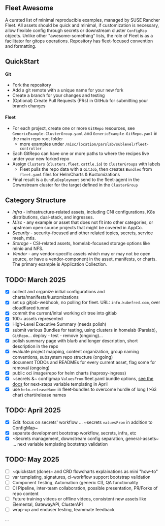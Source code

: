 ## Fleet Awesome

A curated list of minimal reproducible examples, managed by SUSE Rancher Fleet. All assets should be quick and minimal, if customization is necessary, allow flexible config through secrets or downstream cluster `ConfigMap` objects.
Unlike other "awesome-something" lists, the role of Fleet is as a facilitator for gitops operations. Repository has fleet-focused convention and formatting.


## QuickStart

#### Git ####
 * Fork the repository
 * Add a git remote with a unique name for your new fork
 * Create a branch for your changes and testing
 * (Optional) Create Pull Requests (PRs) in GitHub for submitting your branch changes

#### Fleet ####
 * For each project, create one or more `GitRepo` resources, see `GenericExample-ClusterGroup.yaml` and `GenericExample-GitRepo.yaml` in the main repo root folder
   * more examples under `/misc/location/parslab/sublevel/fleet-controller`
 * Each GitRepo can have one or more paths to where the recipes live under your new forked repo
 * Assign `Clusters` (`clusters.fleet.cattle.io`) to `ClusterGroups` with labels
   * Fleet pulls the repo data with a `GitJob`, then creates `Bundles` from `fleet.yaml` files for HelmCharts & Kustomizations
 * Final result is a `BundleDeployment` send to the fleet-agent in the Downstream cluster for the target defined in the `ClusterGroup`
  
## Category Structure

 * _Infra_ - infrastructure-related assets, including CNI configurations, K8s distributions, dual-stack, and ingresses.
 * _Misc_ - any example or asset that does not fit into other categories, or upstream open source projects that might be covered in AppCo.
 * _Security_ - security-focused and other related topics, secrets, service mesh, mtls.
 * _Storage_ - CSI-related assets, homelab-focused storage options like minio and NFS.
 * _Vendor_ - any vendor-specific assets which may or may not be open source, or have a vendor-component in the asset, manifests, or charts.  The primary example is Application Collection.


## TODO: March 2025

- [x] collect and organize initial configurations and charts/manifests/kustomizations
- [x] set up gitjob-webhook, no polling for fleet. URL: `info.kubefred.com`, over cloudflared tunnel
- [x] commit the current/inital working dir tree into gitlab
- [x] 100+ assets represented
- [x] High-Level Executive Summary (needs polish)
- [x] submit various Bundles for testing, using clusters in homelab (Parslab), `GitRepo`... deploy - test - remove (ongoing)...
- [x] polish summary page with blurb and longer description, short description in the repo
- [x] evaluate project mapping, content organization, group naming conventions, subsystem repo structure (ongoing)
- [x] document TODOs and READMEs for every current asset, flag some for removal (ongoing)
- [x] public oci image/repo for helm charts (haproxy-ingress)
- [x] ~secrets &~ configmap `ValuesFrom` fleet.yaml bundle options, [see the docs](https://fleet.rancher.io/gitrepo-content#using-valuesfrom) for next-steps variable templating in April
- [x] use `helm.releaseName` in fleet-bundles to overcome hurdle of long (>63 char) chart/release names 
 
## TODO: April 2025
 
- [x] Edit: focus on secrets' workflow ... ~secrets `valuesFrom` in addition to ConfigMap~ 
- [x] separate development bootstrap workflow, secrets, infra, etc
- [x] ~Secrets management, downstream config separation, general-assets~ ... next variable templating bootstrap validation

## TODO: May 2025

- [ ] ~quickstart (done)~ and CRD flowcharts explainations as mini "how-to"
- [ ] var templating, signatures, ci-workflow support bootstrap validation
- [ ] Component Testing, Automation (generic CI), QA functionality
- [ ] CI Pipeline, inter-team collaboration, possible presentation, PR/Forks of repo content
- [ ] Future training videos or offline videos, consistent new assets like Elemental, GatewayAPI, ClusterAPI
- [ ] wrap-up and enduser testing, teammate feedback

...

